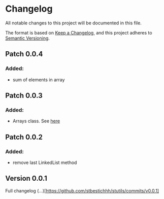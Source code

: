 # Changelog

All notable changes to this project will be documented in this file.

The format is based on [Keep a Changelog](https://keepachangelog.com/en/1.1.0/),
and this project adheres to [Semantic Versioning](https://semver.org/spec/v2.0.0.html).

## Patch 0.0.4
### Added:
* sum of elements in array

## Patch 0.0.3
### Added:
* Arrays class. See [here](README.md#arrays)

## Patch 0.0.2
### Added:
* remove last LinkedList method

## Version 0.0.1
Full changelog (...)[https://github.com/stbestichhh/stutils/commits/v0.0.1]
